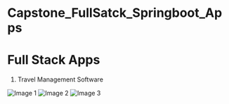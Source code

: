 # Capstone_FullSatck_Springboot_Apps

# Full Stack Apps

1. Travel Management Software

![Image 1](assests/images/image1.png)
![Image 2](assests/images/image2.png)
![Image 3](assests/images/image3.png)

